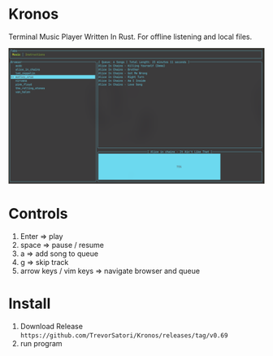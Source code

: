 # Kronos
Terminal Music Player Written In Rust. For offline listening and local files.

![Kronos](kronos.png?raw=true "Title")

# Controls
1. Enter => play
2. space => pause / resume
3. a => add song to queue
4. g => skip track
5. arrow keys / vim keys => navigate browser and queue 

# Install

1. Download Release 
``
    https://github.com/TrevorSatori/Kronos/releases/tag/v0.69
``
2. run program




